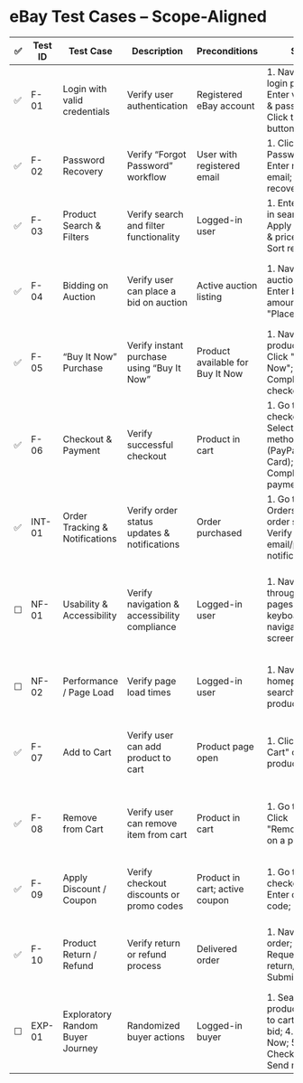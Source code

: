 # eBay Test Cases – Scope-Aligned

| ✅ | Test ID | Test Case                        | Description                                      | Preconditions          | Steps | Expected Result | Type | Priority |
|----|---------|---------------------------------|--------------------------------------------------|-----------------------|-------|----------------|------|----------|
|  ✅  | F-01   | Login with valid credentials     | Verify user authentication                       | Registered eBay account | 1. Navigate to login page; 2. Enter valid email & password; 3. Click the "Login" button | User successfully logged in | Functional / Manual / Automation | Critical |
| ✅  | F-02   | Password Recovery                | Verify “Forgot Password” workflow                | User with registered email | 1. Click "Forgot Password"; 2. Enter registered email; 3. Follow recovery link | Password reset email sent; user can reset password | Functional / Manual | High |
| ✅  | F-03   | Product Search & Filters         | Verify search and filter functionality           | Logged-in user | 1. Enter keyword in search bar; 2. Apply category & price filters; 3. Sort results | Results match search & filters | Functional / Manual / Automation | Critical |
| ✅   | F-04   | Bidding on Auction               | Verify user can place a bid on auction           | Active auction listing | 1. Navigate to auction page; 2. Enter bid amount; 3. Click "Place Bid" | Bid accepted; confirmation displayed; bid reflected in listing | Functional / Manual / Automation | Critical |
| ✅   | F-05   | “Buy It Now” Purchase            | Verify instant purchase using “Buy It Now”       | Product available for Buy It Now | 1. Navigate to product page; 2. Click "Buy It Now"; 3. Complete checkout | Order confirmed immediately; payment processed | Functional / Manual / Automation | Critical |
| ✅   | F-06   | Checkout & Payment               | Verify successful checkout                       | Product in cart | 1. Go to checkout; 2. Select payment method (PayPal/Credit Card); 3. Complete payment | Order confirmation displayed; payment successful | Functional / Manual / Automation | Critical |
| ✅   | INT-01 | Order Tracking & Notifications   | Verify order status updates & notifications      | Order purchased | 1. Go to "My Orders"; 2. View order status; 3. Verify email/push/SMS notification | Correct status displayed; notifications received | Integration / Manual | High |
| ☐  | NF-01  | Usability & Accessibility        | Verify navigation & accessibility compliance     | Logged-in user | 1. Navigate through key pages; 2. Test keyboard navigation & screen reader | Pages navigable via keyboard; elements accessible; text readable | Non-Functional / Manual | Medium |
| ☐  | NF-02  | Performance / Page Load          | Verify page load times                           | Logged-in user | 1. Navigate to homepage, search page, product page | Pages load within acceptable threshold (e.g., <3s) | Non-Functional / Manual / Automation | High |
| ✅  | F-07   | Add to Cart                      | Verify user can add product to cart              | Product page open | 1. Click "Add to Cart" on a product page | Product appears in cart with correct quantity and price | Functional / Manual / Automation | Critical |
| ✅   | F-08   | Remove from Cart                 | Verify user can remove item from cart            | Product in cart | 1. Go to cart; 2. Click "Remove/Delete" on a product | Product removed; cart updates correctly; totals recalculated | Functional / Manual / Automation | Critical |
| ✅   | F-09   | Apply Discount / Coupon          | Verify checkout discounts or promo codes         | Product in cart; active coupon | 1. Go to checkout; 2. Enter coupon code; 3. Apply | Discount applied; total price updated correctly | Functional / Manual / Automation | Medium |
| ✅  | F-10   | Product Return / Refund          | Verify return or refund process                  | Delivered order | 1. Navigate to order; 2. Request return/refund; 3. Submit request | Return request processed; refund issued correctly | Functional / Manual / Automation | High |
| ☐  | EXP-01 | Exploratory Random Buyer Journey | Randomized buyer actions                         | Logged-in buyer | 1. Search products; 2. Add to cart; 3. Place bid; 4. Buy It Now; 5. Checkout; 6. Send messages | No crashes; all flows behave correctly; defects logged | Exploratory / Manual | Medium |

